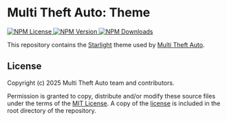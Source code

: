 # Multi Theft Auto: Theme

[
![NPM License](https://img.shields.io/npm/l/%40multitheftauto%2Fstarlight-theme-mtasa)
![NPM Version](https://img.shields.io/npm/v/%40multitheftauto%2Fstarlight-theme-mtasa)
![NPM Downloads](https://img.shields.io/npm/dw/%40multitheftauto%2Fstarlight-theme-mtasa)
](https://www.npmjs.com/package/@multitheftauto/starlight-theme-mtasa)

This repository contains the [Starlight](https://starlight.astro.build/) theme used by [Multi Theft Auto](https://multitheftauto.com/).

## License

Copyright (c) 2025 Multi Theft Auto team and contributors.

Permission is granted to copy, distribute and/or modify these source files under the terms of the [MIT License](LICENSE). A copy of the [license](LICENSE) is included in the root directory of the repository.
